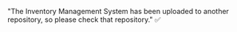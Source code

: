 "The Inventory Management System has been uploaded to another repository, so please check that repository." ✅

